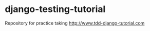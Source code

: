 django-testing-tutorial
=======================

Repository for practice taking http://www.tdd-django-tutorial.com